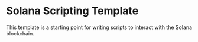 # Solana Scripting Template

This template is a starting point for writing scripts to interact with the Solana blockchain. 
